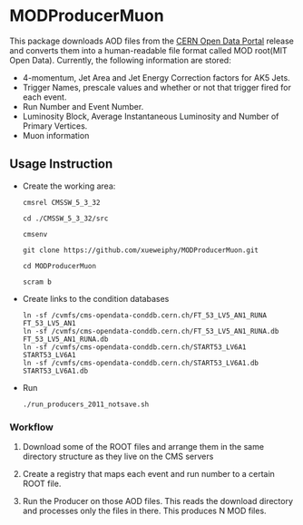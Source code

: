 # MODProducerMuon

This package downloads AOD files from the 
[CERN Open Data Portal](http://opendata.cern.ch "CERN Open Data Portal")
release and 
converts them into a human-readable file format called MOD root(MIT Open Data). 
Currently, the following information are stored:

- 4-momentum, Jet Area and Jet Energy Correction factors for AK5 Jets.
- Trigger Names, prescale values and whether or not that trigger fired for each event.
- Run Number and Event Number.
- Luminosity Block, Average Instantaneous Luminosity and Number of Primary Vertices.
- Muon information

## Usage Instruction

-  Create the working area:

   ```
   cmsrel CMSSW_5_3_32

   cd ./CMSSW_5_3_32/src

   cmsenv
   
   git clone https://github.com/xueweiphy/MODProducerMuon.git
   
   cd MODProducerMuon

   scram b
   ```

-  Create links to the condition databases

   ```
   ln -sf /cvmfs/cms-opendata-conddb.cern.ch/FT_53_LV5_AN1_RUNA FT_53_LV5_AN1 
   ln -sf /cvmfs/cms-opendata-conddb.cern.ch/FT_53_LV5_AN1_RUNA.db FT_53_LV5_AN1_RUNA.db
   ln -sf /cvmfs/cms-opendata-conddb.cern.ch/START53_LV6A1 START53_LV6A1
   ln -sf /cvmfs/cms-opendata-conddb.cern.ch/START53_LV6A1.db START53_LV6A1.db
   ```

- Run 

   ```
   ./run_producers_2011_notsave.sh
   ```

### Workflow

1.  Download some of the ROOT files and arrange them in the same directory structure
   as they live on the CMS servers

2. Create a registry that maps each event and run number to a certain ROOT file.

3. Run the Producer on those AOD files. This reads the download directory and 
   processes only the files in there. This produces N MOD files.










